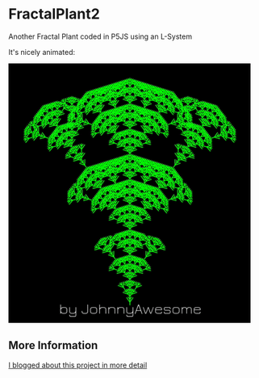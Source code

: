 # FractalPlant2
Another Fractal Plant coded in P5JS using an L-System

It's nicely animated:

![FractalPlant2](https://github.com/johnnyawesome/FractalPlant2/blob/master/FractalPlant2/DemoImages/FractalPlant2.gif)

## More Information

[I blogged about this project in more detail](https://breaksome.tech/coding-another-fractal-plant-using-l-systems/)

